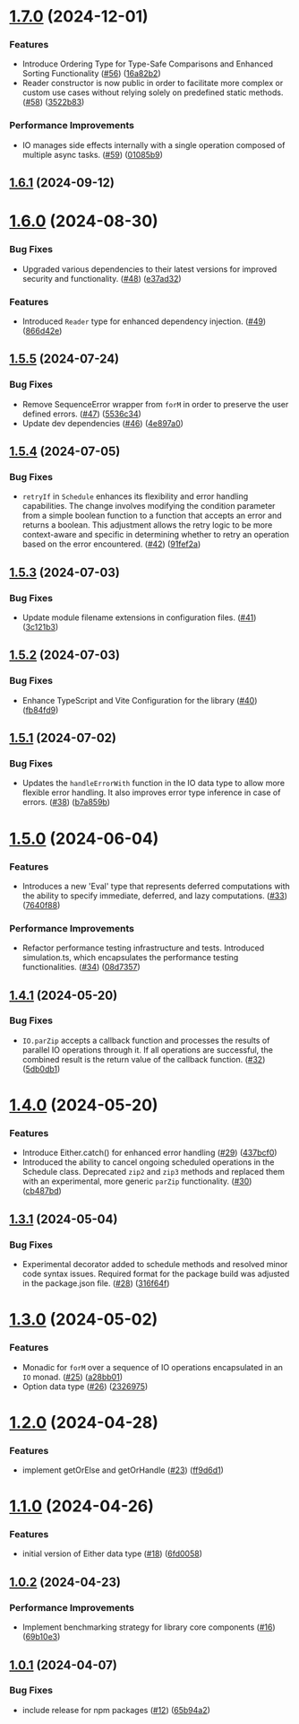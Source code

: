 # [1.7.0](https://github.com/gabriel-bornea/monadyssey/compare/v1.6.1...v1.7.0) (2024-12-01)


### Features

* Introduce Ordering Type for Type-Safe Comparisons and Enhanced Sorting Functionality ([#56](https://github.com/gabriel-bornea/monadyssey/issues/56)) ([16a82b2](https://github.com/gabriel-bornea/monadyssey/commit/16a82b2037064d18834a56e589ce5af121da23f9))
* Reader constructor is now public in order to facilitate more complex or custom use cases without relying solely on predefined static methods. ([#58](https://github.com/gabriel-bornea/monadyssey/issues/58)) ([3522b83](https://github.com/gabriel-bornea/monadyssey/commit/3522b8357eb5b6c75c9787314d2c75719f3d552f))


### Performance Improvements

* IO manages side effects internally with a single operation composed of multiple async tasks. ([#59](https://github.com/gabriel-bornea/monadyssey/issues/59)) ([01085b9](https://github.com/gabriel-bornea/monadyssey/commit/01085b96e1c816f3de3759e8f24ae50182aeeff1))

## [1.6.1](https://github.com/gabriel-bornea/monadyssey/compare/v1.6.0...v1.6.1) (2024-09-12)

# [1.6.0](https://github.com/gabriel-bornea/monadyssey/compare/v1.5.5...v1.6.0) (2024-08-30)


### Bug Fixes

* Upgraded various dependencies to their latest versions for improved security and functionality. ([#48](https://github.com/gabriel-bornea/monadyssey/issues/48)) ([e37ad32](https://github.com/gabriel-bornea/monadyssey/commit/e37ad324c9b35562f738dfedf6a230df1a2fd711))


### Features

* Introduced `Reader` type for enhanced dependency injection. ([#49](https://github.com/gabriel-bornea/monadyssey/issues/49)) ([866d42e](https://github.com/gabriel-bornea/monadyssey/commit/866d42e42d00bc997f60ad9879489b29b9a951b7))

## [1.5.5](https://github.com/gabriel-bornea/monadyssey/compare/v1.5.4...v1.5.5) (2024-07-24)


### Bug Fixes

* Remove SequenceError wrapper from `forM` in order to preserve the user defined errors. ([#47](https://github.com/gabriel-bornea/monadyssey/issues/47)) ([5536c34](https://github.com/gabriel-bornea/monadyssey/commit/5536c345b39560bda46c071f17b335f98ecaded3))
* Update dev dependencies ([#46](https://github.com/gabriel-bornea/monadyssey/issues/46)) ([4e897a0](https://github.com/gabriel-bornea/monadyssey/commit/4e897a03b9e554b5f5a327d324f6b1584c5b7aac))

## [1.5.4](https://github.com/gabriel-bornea/monadyssey/compare/v1.5.3...v1.5.4) (2024-07-05)


### Bug Fixes

* `retryIf` in `Schedule` enhances its flexibility and error handling capabilities. The change involves modifying the condition parameter from a simple boolean function to a function that accepts an error and returns a boolean. This adjustment allows the retry logic to be more context-aware and specific in determining whether to retry an operation based on the error encountered. ([#42](https://github.com/gabriel-bornea/monadyssey/issues/42)) ([91fef2a](https://github.com/gabriel-bornea/monadyssey/commit/91fef2a213ea89a28ff6cc392b2140401b73f2e4))

## [1.5.3](https://github.com/gabriel-bornea/monadyssey/compare/v1.5.2...v1.5.3) (2024-07-03)


### Bug Fixes

* Update module filename extensions in configuration files. ([#41](https://github.com/gabriel-bornea/monadyssey/issues/41)) ([3c121b3](https://github.com/gabriel-bornea/monadyssey/commit/3c121b3959b1e25374c2e1acc7756273c9168319))

## [1.5.2](https://github.com/gabriel-bornea/monadyssey/compare/v1.5.1...v1.5.2) (2024-07-03)


### Bug Fixes

* Enhance TypeScript and Vite Configuration for the library ([#40](https://github.com/gabriel-bornea/monadyssey/issues/40)) ([fb84fd9](https://github.com/gabriel-bornea/monadyssey/commit/fb84fd95a33351a44c6f8cb0ed93a20474d561fa))

## [1.5.1](https://github.com/gabriel-bornea/monadyssey/compare/v1.5.0...v1.5.1) (2024-07-02)


### Bug Fixes

* Updates the `handleErrorWith` function in the IO data type to allow more flexible error handling. It also improves error type inference in case of errors. ([#38](https://github.com/gabriel-bornea/monadyssey/issues/38)) ([b7a859b](https://github.com/gabriel-bornea/monadyssey/commit/b7a859b6907cbc447fa10cb0a835803c6b55cd3b))

# [1.5.0](https://github.com/gabriel-bornea/monadyssey/compare/v1.4.1...v1.5.0) (2024-06-04)


### Features

* Introduces a new 'Eval' type that represents deferred computations with the ability to specify immediate, deferred, and lazy computations. ([#33](https://github.com/gabriel-bornea/monadyssey/issues/33)) ([7640f88](https://github.com/gabriel-bornea/monadyssey/commit/7640f883b5679b312520f9fe5b9ddb042c56f369))


### Performance Improvements

* Refactor performance testing infrastructure and tests. Introduced simulation.ts, which encapsulates the performance testing functionalities. ([#34](https://github.com/gabriel-bornea/monadyssey/issues/34)) ([08d7357](https://github.com/gabriel-bornea/monadyssey/commit/08d73576e67a0f40f07a3d0e55fb85b7a4ebd5ea))

## [1.4.1](https://github.com/gabriel-bornea/monadyssey/compare/v1.4.0...v1.4.1) (2024-05-20)


### Bug Fixes

* `IO.parZip` accepts a callback function and processes the results of parallel IO operations through it. If all operations are successful, the combined result is the return value of the callback function. ([#32](https://github.com/gabriel-bornea/monadyssey/issues/32)) ([5db0db1](https://github.com/gabriel-bornea/monadyssey/commit/5db0db1d5b31bb6487c0d56996f6ea5e9b60e854))

# [1.4.0](https://github.com/gabriel-bornea/monadyssey/compare/v1.3.1...v1.4.0) (2024-05-20)


### Features

* Introduce Either.catch() for enhanced error handling ([#29](https://github.com/gabriel-bornea/monadyssey/issues/29)) ([437bcf0](https://github.com/gabriel-bornea/monadyssey/commit/437bcf0f4e78498af535872d03aa53c4f11046cd))
* Introduced the ability to cancel ongoing scheduled operations in the Schedule class. Deprecated `zip2` and `zip3` methods and replaced them with an experimental, more generic `parZip` functionality. ([#30](https://github.com/gabriel-bornea/monadyssey/issues/30)) ([cb487bd](https://github.com/gabriel-bornea/monadyssey/commit/cb487bdc03557079e7b4d15f2eb70bcc3e7fd0b9))

## [1.3.1](https://github.com/gabriel-bornea/monadyssey/compare/v1.3.0...v1.3.1) (2024-05-04)


### Bug Fixes

* Experimental decorator added to schedule methods and resolved minor code syntax issues. Required format for the package build was adjusted in the package.json file. ([#28](https://github.com/gabriel-bornea/monadyssey/issues/28)) ([316f64f](https://github.com/gabriel-bornea/monadyssey/commit/316f64f1dbf85efd2c35be9a2b3297f0a1510581))

# [1.3.0](https://github.com/gabriel-bornea/monadyssey/compare/v1.2.0...v1.3.0) (2024-05-02)


### Features

* Monadic for `forM` over a sequence of IO operations encapsulated in an `IO` monad. ([#25](https://github.com/gabriel-bornea/monadyssey/issues/25)) ([a28bb01](https://github.com/gabriel-bornea/monadyssey/commit/a28bb017431b6fb70a39d0dc60037abfb0fcde8b))
* Option data type ([#26](https://github.com/gabriel-bornea/monadyssey/issues/26)) ([2326975](https://github.com/gabriel-bornea/monadyssey/commit/2326975c06c154147024e387ccf1530828e09f68))

# [1.2.0](https://github.com/gabriel-bornea/monadyssey/compare/v1.1.0...v1.2.0) (2024-04-28)


### Features

* implement getOrElse and getOrHandle ([#23](https://github.com/gabriel-bornea/monadyssey/issues/23)) ([ff9d6d1](https://github.com/gabriel-bornea/monadyssey/commit/ff9d6d15cd30cf1979771f2b96cf28a99efadb92))

# [1.1.0](https://github.com/gabriel-bornea/monadyssey/compare/v1.0.2...v1.1.0) (2024-04-26)


### Features

* initial version of Either data type ([#18](https://github.com/gabriel-bornea/monadyssey/issues/18)) ([6fd0058](https://github.com/gabriel-bornea/monadyssey/commit/6fd0058390f52198a83916694d6f5badaef741dd))

## [1.0.2](https://github.com/gabriel-bornea/monadyssey/compare/v1.0.1...v1.0.2) (2024-04-23)


### Performance Improvements

* Implement benchmarking strategy for library core components ([#16](https://github.com/gabriel-bornea/monadyssey/issues/16)) ([69b10e3](https://github.com/gabriel-bornea/monadyssey/commit/69b10e374046b29e4c8b69525a4b7fd74c15c8ac))

## [1.0.1](https://github.com/gabriel-bornea/monadyssey/compare/v1.0.0...v1.0.1) (2024-04-07)


### Bug Fixes

* include release for npm packages ([#12](https://github.com/gabriel-bornea/monadyssey/issues/12)) ([65b94a2](https://github.com/gabriel-bornea/monadyssey/commit/65b94a229c2e8e377cb9fe62cdeb9dadf95fe58c))

